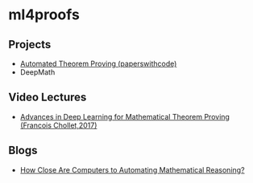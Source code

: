 # ml4proofs

## Projects
- [Automated Theorem Proving (paperswithcode)](https://paperswithcode.com/task/automated-theorem-proving)
- DeepMath

## Video Lectures
- [Advances in Deep Learning for Mathematical Theorem Proving (Francois Chollet,2017)](https://youtu.be/UAa2o0W7vcg)

## Blogs
- [How Close Are Computers to Automating Mathematical Reasoning?](https://www.quantamagazine.org/how-close-are-computers-to-automating-mathematical-reasoning-20200827/)